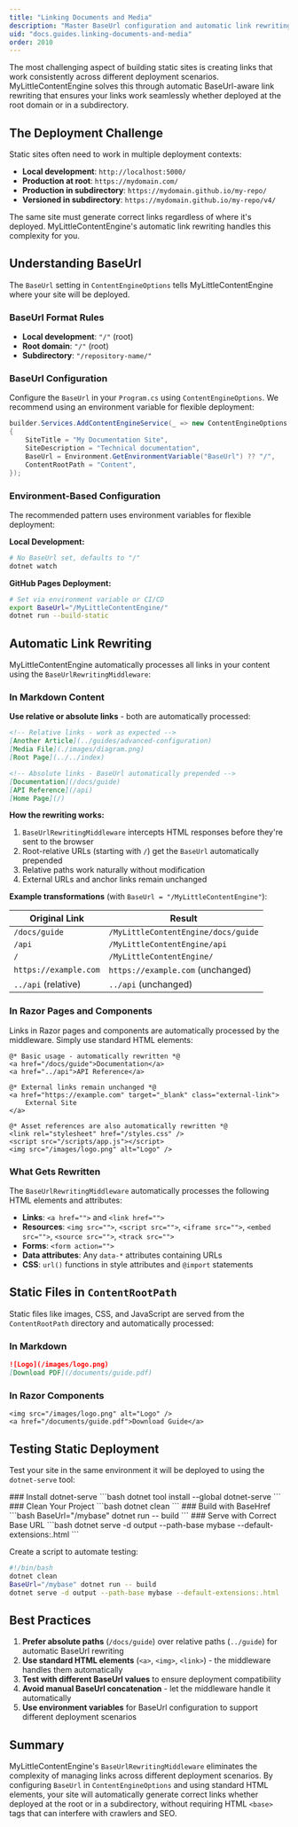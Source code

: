 ```yaml
---
title: "Linking Documents and Media"
description: "Master BaseUrl configuration and automatic link rewriting for consistent links across deployment scenarios"
uid: "docs.guides.linking-documents-and-media"
order: 2010
---
```


The most challenging aspect of building static sites is creating links that work consistently across different
deployment scenarios. MyLittleContentEngine solves this through automatic BaseUrl-aware link rewriting that ensures
your links work seamlessly whether deployed at the root domain or in a subdirectory.

## The Deployment Challenge

Static sites often need to work in multiple deployment contexts:

- **Local development**: `http://localhost:5000/`
- **Production at root**: `https://mydomain.com/`
- **Production in subdirectory**: `https://mydomain.github.io/my-repo/`
- **Versioned in subdirectory**: `https://mydomain.github.io/my-repo/v4/`

The same site must generate correct links regardless of where it's deployed. MyLittleContentEngine's automatic link
rewriting handles this complexity for you.

## Understanding BaseUrl

The `BaseUrl` setting in `ContentEngineOptions` tells MyLittleContentEngine where your site will be deployed.

### BaseUrl Format Rules

- **Local development**: `"/"` (root)
- **Root domain**: `"/"` (root)
- **Subdirectory**: `"/repository-name/"`

### BaseUrl Configuration

Configure the `BaseUrl` in your `Program.cs` using `ContentEngineOptions`. We recommend using an environment variable
for flexible deployment:

```csharp
builder.Services.AddContentEngineService(_ => new ContentEngineOptions
{
    SiteTitle = "My Documentation Site",
    SiteDescription = "Technical documentation",
    BaseUrl = Environment.GetEnvironmentVariable("BaseUrl") ?? "/",
    ContentRootPath = "Content",
});
```

### Environment-Based Configuration

The recommended pattern uses environment variables for flexible deployment:

**Local Development:**

```bash
# No BaseUrl set, defaults to "/"
dotnet watch
```

**GitHub Pages Deployment:**

```bash
# Set via environment variable or CI/CD
export BaseUrl="/MyLittleContentEngine/"
dotnet run --build-static
```

## Automatic Link Rewriting

MyLittleContentEngine automatically processes all links in your content using the `BaseUrlRewritingMiddleware`:

### In Markdown Content

**Use relative or absolute links** - both are automatically processed:

```markdown
<!-- Relative links - work as expected -->
[Another Article](../guides/advanced-configuration)
[Media File](./images/diagram.png)
[Root Page](../../index)

<!-- Absolute links - BaseUrl automatically prepended -->
[Documentation](/docs/guide)
[API Reference](/api)
[Home Page](/)
```

**How the rewriting works:**

1. `BaseUrlRewritingMiddleware` intercepts HTML responses before they're sent to the browser
2. Root-relative URLs (starting with `/`) get the `BaseUrl` automatically prepended
3. Relative paths work naturally without modification
4. External URLs and anchor links remain unchanged

**Example transformations** (with `BaseUrl = "/MyLittleContentEngine"`):

| Original Link         | Result                                  |
|-----------------------|-----------------------------------------|
| `/docs/guide`         | `/MyLittleContentEngine/docs/guide`     |
| `/api`                | `/MyLittleContentEngine/api`            |
| `/`                   | `/MyLittleContentEngine/`               |
| `https://example.com` | `https://example.com` (unchanged)       |
| `../api` (relative)   | `../api` (unchanged)                    |

### In Razor Pages and Components

Links in Razor pages and components are automatically processed by the middleware. Simply use standard HTML elements:

```razor
@* Basic usage - automatically rewritten *@
<a href="/docs/guide">Documentation</a>
<a href="../api">API Reference</a>

@* External links remain unchanged *@
<a href="https://example.com" target="_blank" class="external-link">
    External Site
</a>

@* Asset references are also automatically rewritten *@
<link rel="stylesheet" href="/styles.css" />
<script src="/scripts/app.js"></script>
<img src="/images/logo.png" alt="Logo" />
```

### What Gets Rewritten

The `BaseUrlRewritingMiddleware` automatically processes the following HTML elements and attributes:

- **Links**: `<a href="">` and `<link href="">`
- **Resources**: `<img src="">`, `<script src="">`, `<iframe src="">`, `<embed src="">`, `<source src="">`, `<track src="">`
- **Forms**: `<form action="">`
- **Data attributes**: Any `data-*` attributes containing URLs
- **CSS**: `url()` functions in style attributes and `@import` statements

## Static Files in `ContentRootPath`

Static files like images, CSS, and JavaScript are served from the `ContentRootPath` directory and automatically
processed:

### In Markdown

```markdown
![Logo](/images/logo.png)
[Download PDF](/documents/guide.pdf)
```

### In Razor Components

```razor
<img src="/images/logo.png" alt="Logo" />
<a href="/documents/guide.pdf">Download Guide</a>
```

## Testing Static Deployment

Test your site in the same environment it will be deployed to using the `dotnet-serve` tool:

<Steps>
<Step stepNumber="1">
### Install dotnet-serve
```bash
dotnet tool install --global dotnet-serve
```
</Step>

<Step stepNumber="2">
### Clean Your Project
```bash
dotnet clean
```
</Step>

<Step stepNumber="3">
### Build with BaseHref
```bash
BaseUrl="/mybase" dotnet run -- build
```
</Step>

<Step stepNumber="4">
### Serve with Correct Base URL
```bash
dotnet serve -d output --path-base mybase --default-extensions:.html
```
</Step>
</Steps>

Create a script to automate testing:

```bash
#!/bin/bash
dotnet clean
BaseUrl="/mybase" dotnet run -- build 
dotnet serve -d output --path-base mybase --default-extensions:.html
```

## Best Practices

1. **Prefer absolute paths** (`/docs/guide`) over relative paths (`../guide`) for automatic BaseUrl rewriting
2. **Use standard HTML elements** (`<a>`, `<img>`, `<link>`) - the middleware handles them automatically
3. **Test with different BaseUrl values** to ensure deployment compatibility
4. **Avoid manual BaseUrl concatenation** - let the middleware handle it automatically
5. **Use environment variables** for BaseUrl configuration to support different deployment scenarios

## Summary

MyLittleContentEngine's `BaseUrlRewritingMiddleware` eliminates the complexity of managing links across different deployment
scenarios. By configuring `BaseUrl` in `ContentEngineOptions` and using standard HTML elements, your site will automatically
generate correct links whether deployed at the root or in a subdirectory, without requiring HTML `<base>` tags that
can interfere with crawlers and SEO.
